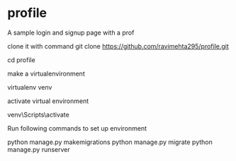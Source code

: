 # profile
A sample login and signup page with a prof


clone it with command
git clone https://github.com/ravimehta295/profile.git

cd profile

make a virtualenvironment

virtualenv venv

activate virtual environment

venv\Scripts\activate

Run following commands to set up environment

python manage.py makemigrations
python manage.py migrate
python manage.py runserver
